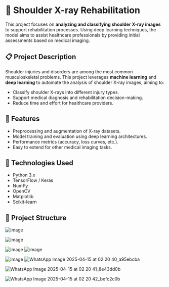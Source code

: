 # 🩻 Shoulder X-ray Rehabilitation

This project focuses on **analyzing and classifying shoulder X-ray images** to support rehabilitation processes. Using deep learning techniques, the model aims to assist healthcare professionals by providing initial assessments based on medical imaging.

## 📋 Project Description

Shoulder injuries and disorders are among the most common musculoskeletal problems. This project leverages **machine learning** and **deep learning** to automate the analysis of shoulder X-ray images, aiming to:
- Classify shoulder X-rays into different injury types.
- Support medical diagnosis and rehabilitation decision-making.
- Reduce time and effort for healthcare providers.

## 🚀 Features

- Preprocessing and augmentation of X-ray datasets.
- Model training and evaluation using deep learning architectures.
- Performance metrics (accuracy, loss curves, etc.).
- Easy to extend for other medical imaging tasks.

## 🧠 Technologies Used

- Python 3.x
- TensorFlow / Keras
- NumPy
- OpenCV
- Matplotlib
- Scikit-learn

## 📁 Project Structure




![image](https://github.com/user-attachments/assets/ca0d5e24-632c-4a6d-941f-2156110d56e7)

![image](https://github.com/user-attachments/assets/0e042dde-95d7-427a-9e36-e5388828ff58)


![image](https://github.com/user-attachments/assets/fd720558-c500-48e9-84ee-6251f7747e86)
![image](https://github.com/user-attachments/assets/0d9f7d20-6a23-42ee-9396-f86a6c40d192)


![image](https://github.com/user-attachments/assets/f4c302d1-b707-4959-8435-074500fe8fdd)
![WhatsApp Image 2025-04-15 at 02 20 40_a95ebcba](https://github.com/user-attachments/assets/bfbefbbf-bbe0-4b46-bded-4fe7547d7ef5)


![WhatsApp Image 2025-04-15 at 02 20 41_8e43dd0b](https://github.com/user-attachments/assets/81ab7f61-0f86-4bf4-bd6e-7cbbef5a7007)


![WhatsApp Image 2025-04-15 at 02 20 42_befc2c0b](https://github.com/user-attachments/assets/01e2d764-a4ef-4717-a210-67fb0dd9aab9)


